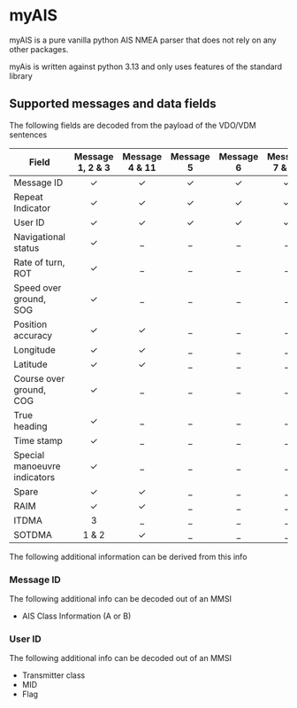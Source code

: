 # myAIS

myAIS is a pure vanilla python AIS NMEA parser that does not rely on any other packages.

myAis is written against python 3.13 and only uses features of the standard library

## Supported messages and data fields

The following fields are decoded from the payload of the VDO/VDM sentences

|Field                       |Message 1, 2 & 3|Message 4 & 11|Message 5|Message 6|Message 7 & 13|Message 8|Message 9|Message 10|Message 12|Message 14|Message 15|Message 16|Message 17|Message 18|Message 19|Message 20|Message 21|Message 22|Message 23|Message 24|Message 25|Message 26|Message 27|
|----------------------------|:--------------:|:------------:|:-------:|:-------:|:------------:|:-----:|:-----:|:-----:|:-----:|:-----:|:-----:|:-----:|:-----:|:-----:|:-----:|:-----:|:-----:|:-----:|:-----:|:-----:|:-----:|:-----:|:-----:|
|Message ID                  |&check;         |&check;       |&check;  |&check;  |&check;       |&check;|&check;|&check;|&check;|&check;|&check;|&check;|&check;|&check;|&check;|&check;|&check;|&check;|&check;|&check;|&check;|&check;|&check;|&check;|&check;|&check;|
|Repeat Indicator            |&check;         |&check;       |&check;  |&check;  |&check;       |&check;|&check;|&check;|&check;|&check;|&check;|&check;|&check;|&check;|&check;|&check;|&check;|&check;|&check;|&check;|&check;|&check;|&check;|&check;|&check;|&check;|
|User ID                     |&check;         |&check;       |&check;  |&check;  |&check;       |&check;|&check;|&check;|&check;|&check;|&check;|&check;|&check;|&check;|&check;|&check;|&check;|&check;|&check;|&check;|&check;|&check;|&check;|&check;|&check;|&check;|
|Navigational status         |&check;         |_             |_        |_        |_             |_|_|_|_|_|_|_|_|_|_|_|_|_|_|_|_|_|_|
|Rate of turn, ROT           |&check;         |_             |_        |_        |_             |_|_|_|_|_|_|_|_|_|_|_|_|_|_|_|_|_|_|
|Speed over ground, SOG      |&check;         |_             |_        |_        |_             |_|_|_|_|_|_|_|_|_|_|_|_|_|_|_|_|_|_|
|Position accuracy           |&check;         |&check;       |_        |_        |_             |_|_|_|_|_|_|_|_|_|_|_|_|_|_|_|_|_|_|
|Longitude                   |&check;         |&check;       |_        |_        |_             |_|_|_|_|_|_|_|_|_|_|_|_|_|_|_|_|_|_|
|Latitude                    |&check;         |&check;       |_        |_        |_             |_|_|_|_|_|_|_|_|_|_|_|_|_|_|_|_|_|_|
|Course over ground, COG     |&check;         |_             |_        |_        |_             |_|_|_|_|_|_|_|_|_|_|_|_|_|_|_|_|_|_|
|True heading                |&check;         |_             |_        |_        |_             |_|_|_|_|_|_|_|_|_|_|_|_|_|_|_|_|_|_|
|Time stamp                  |&check;         |_             |_        |_        |_             |_|_|_|_|_|_|_|_|_|_|_|_|_|_|_|_|_|_|
|Special manoeuvre indicators|&check;         |_             |_        |_        |_             |_|_|_|_|_|_|_|_|_|_|_|_|_|_|_|_|_|_|
|Spare                       |&check;         |&check;       |_        |_        |_             |_|_|_|_|_|_|_|_|_|_|_|_|_|_|_|_|_|_|
|RAIM                        |&check;         |&check;       |_        |_        |_             |_|_|_|_|_|_|_|_|_|_|_|_|_|_|_|_|_|_|
|ITDMA                       | 3              |_             |_        |_        |_             |_|_|_|_|_|_|_|_|_|_|_|_|_|_|_|_|_|_|
|SOTDMA                      | 1 & 2          |&check;       |_        |_        |_             |_|_|_|_|_|_|_|_|_|_|_|_|_|_|_|_|_|_|

The following additional information can be derived from this info

### Message ID

The following additional info can be decoded out of an MMSI

 - AIS Class Information (A or B)

### User ID

The following additional info can be decoded out of an MMSI

 - Transmitter class
 - MID
 - Flag
